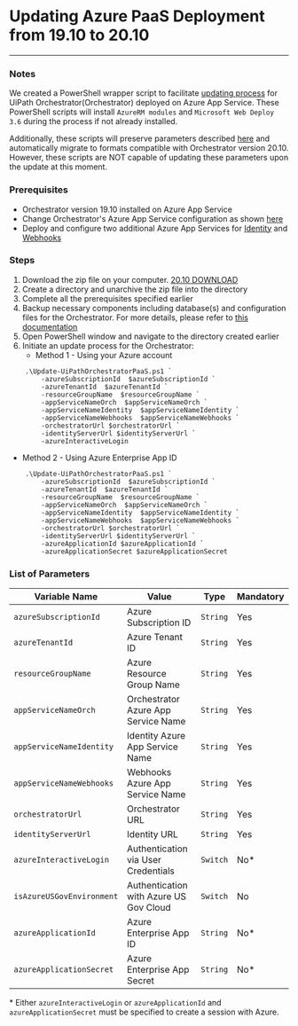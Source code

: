 # Updating Azure PaaS Deployment from 19.10 to 20.10

---

### Notes
We created a PowerShell wrapper script to facilitate [updating process](https://docs.uipath.com/installation-and-upgrade/v2020.4/docs/the-azure-app-service-installation-script) for UiPath Orchestrator(Orchestrator) deployed on Azure App Service.
These PowerShell scripts will install `AzureRM modules` and `Microsoft Web Deploy 3.6` during the process if not already installed.

Additionally, these scripts will preserve parameters described [here](https://docs.uipath.com/installation-and-upgrade/v2020.10/docs/publish-orchestratorps1-parameters#parameters-persisted-on-update) and automatically migrate to formats compatible with Orchestrator version 20.10. However, these scripts are NOT capable of updating these parameters upon the update at this moment.  


### Prerequisites
- Orchestrator version 19.10 installed on Azure App Service
- Change Orchestrator's Azure App Service configuration as shown [here](https://docs.uipath.com/installation-and-upgrade/v2020.10/docs/publish-orchestratorps1-parameters)
- Deploy and configure two additional Azure App Services for [Identity](https://docs.uipath.com/installation-and-upgrade/v2020.10/docs/publish-identityserverps1-parameters) and [Webhooks](https://docs.uipath.com/installation-and-upgrade/v2020.10/docs/publish-webhooksps1-parameters)
  
### Steps

1. Download the zip file on your computer. [20.10 DOWNLOAD](http://download.uipath.com/versions/20.10.9/UiPathOrchestrator.zip)
2. Create a directory and unarchive the zip file into the directory 
3. Complete all the prerequisites specified earlier 
4. Backup necessary components including database(s) and configuration files for the Orchestrator. For more details, please refer to [this documentation](https://docs.uipath.com/installation-and-upgrade/v2020.10/docs/backup-and-restore)
5. Open PowerShell window and navigate to the directory created earlier
6. Initiate an update process for the Orchestrator:
   - Method 1 - Using your Azure account
```
    .\Update-UiPathOrchestratorPaaS.ps1 `
        -azureSubscriptionId  $azureSubscriptionId `
        -azureTenantId  $azureTenantId `
        -resourceGroupName  $resourceGroupName `
        -appServiceNameOrch  $appServiceNameOrch `
        -appServiceNameIdentity  $appServiceNameIdentity `
        -appServiceNameWebhooks  $appServiceNameWebhooks `
        -orchestratorUrl $orchestratorUrl `
        -identityServerUrl $identityServerUrl `
        -azureInteractiveLogin
```
  - Method 2 - Using Azure Enterprise App ID
```
    .\Update-UiPathOrchestratorPaaS.ps1 `
        -azureSubscriptionId  $azureSubscriptionId `
        -azureTenantId  $azureTenantId `
        -resourceGroupName  $resourceGroupName `
        -appServiceNameOrch  $appServiceNameOrch `
        -appServiceNameIdentity  $appServiceNameIdentity `
        -appServiceNameWebhooks  $appServiceNameWebhooks `
        -orchestratorUrl $orchestratorUrl `
        -identityServerUrl $identityServerUrl `
        -azureApplicationId $azureApplicationId `
        -azureApplicationSecret $azureApplicationSecret 
```

### List of Parameters

| Variable Name | Value | Type | Mandatory |
| ------------- | ------| -----| --------- |
|`azureSubscriptionId` | Azure Subscription ID | `String` |Yes |
|`azureTenantId` | Azure Tenant ID | `String` | Yes |
|`resourceGroupName` | Azure Resource Group Name | `String` | Yes | 
|`appServiceNameOrch` | Orchestrator Azure App Service Name | `String` | Yes |
|`appServiceNameIdentity` | Identity Azure App Service Name | `String` | Yes |
|`appServiceNameWebhooks` | Webhooks Azure App Service Name | `String` | Yes |
|`orchestratorUrl` | Orchestrator URL | `String` | Yes |
|`identityServerUrl` | Identity URL | `String` | Yes |
|`azureInteractiveLogin` | Authentication via User Credentials | `Switch` | No* |
|`isAzureUSGovEnvironment` | Authentication with Azure US Gov Cloud | `Switch` | No |
| `azureApplicationId` | Azure Enterprise App ID | `String` | No* |
| `azureApplicationSecret` | Azure Enterprise App Secret | `String` | No* |
\* Either `azureInteractiveLogin` or `azureApplicationId` and `azureApplicationSecret` must be specified to create a session with Azure.


